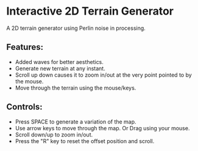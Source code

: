 <h1>Interactive 2D Terrain Generator</h1>

A 2D terrain generator using Perlin noise in processing. 

Features:
---------------------------------------------------------------------------------
- Added waves for better aesthetics.
- Generate new terrain at any instant.
- Scroll up down causes it to zoom in/out at the very point pointed to by the mouse.
- Move through the terrain using the mouse/keys. 

Controls:
---------------------------------------------------------------------------------
- Press SPACE to generate a variation of the map.
- Use arrow keys to move through the map. Or Drag using your mouse.
- Scroll down/up to zoom in/out.
- Press the "R" key to reset the offset position and scroll.

